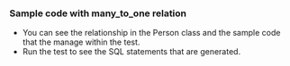 ### Sample code with many_to_one relation

- You can see the relationship in the Person class and the sample code that the manage within the test.
- Run the test to see the SQL statements that are generated.